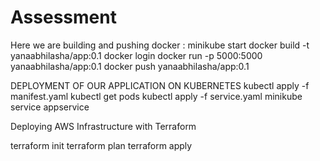 # Assessment

Here we are building and pushing docker :
minikube start
docker build -t yanaabhilasha/app:0.1
docker login
docker run -p 5000:5000 yanaabhilasha/app:0.1
docker push yanaabhilasha/app:0.1

DEPLOYMENT OF OUR APPLICATION ON KUBERNETES
kubectl apply -f manifest.yaml
kubectl get pods
kubectl apply -f service.yaml
minikube service appservice

Deploying AWS Infrastructure with Terraform

terraform init
terraform plan
terraform apply

